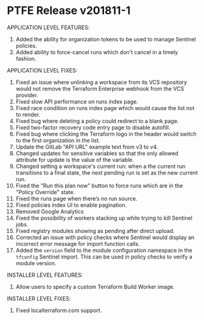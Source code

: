 # PTFE Release v201811-1


APPLICATION LEVEL FEATURES:

1. Added the ability for organization tokens to be used to manage Sentinel policies.
1. Added ability to force-cancel runs which don't cancel in a timely fashion.

 APPLICATION LEVEL FIXES:

1. Fixed an issue where unlinking a workspace from its VCS repository would not remove the Terraform Enterprise webhook from the VCS provider.
1. Fixed slow API performance on runs index page.
1. Fixed race condition on runs index page which would cause the list not to render.
1. Fixed bug where deleting a policy could redirect to a blank page.
1. Fixed two-factor recovery code entry page to disable autofill.
1. Fixed bug where clicking the Terraform logo in the header would switch to the first organization in the list.
1. Update the GitLab "API URL" example text from v3 to v4.
1. Changed updates for sensitive variables so that the only allowed attribute for update is the value of the variable.
1. Changed setting a workspace's current run: when a the current run transitions to a final state, the next pending run is set as the new current run.
1. Fixed the "Run this plan now" button to force runs which are in the "Policy Override" state.
1. Fixed the runs page when there’s no run source.
1. Fixed policies index UI to enable pagination.
1. Removed Google Analytics
1. Fixed the possibility of workers stacking up while trying to kill Sentinel jobs.
1. Fixed registry modules showing as pending after direct upload.
1. Corrected an issue with policy checks where Sentinel would display an incorrect error message for import function calls.
1. Added the `version` field to the module configuration namespace in the `tfconfig` Sentinel import. This can be used in policy checks to verify a module version.

INSTALLER LEVEL FEATURES:

1. Allow users to specify a custom Terraform Build Worker image.

INSTALLER LEVEL FIXES:

1. Fixed localterraform.com support.

